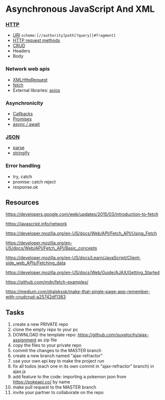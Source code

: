 # **A**synchronous **J**avaScript **A**nd **X**ML

### [HTTP](https://developer.mozilla.org/en-US/docs/Web/HTTP/Overview)
* [URI](https://developer.mozilla.org/en-US/docs/Web/HTTP/Basics_of_HTTP/Identifying_resources_on_the_Web) `scheme:[//authority]path[?query][#fragment]`
* [HTTP request methods](https://developer.mozilla.org/en-US/docs/Web/HTTP/Methods)
* [CRUD](https://en.wikipedia.org/wiki/Create,_read,_update_and_delete)
* Headers
* Body

### Network web apis
* [XMLHttpRequest](https://developer.mozilla.org/en-US/docs/Web/API/XMLHttpRequest)
* [fetch](https://developer.mozilla.org/en-US/docs/Web/API/Fetch_API)
* External libraries: [axios](https://github.com/axios/axios/)

### Asynchronicity
* [Callbacks](https://developer.mozilla.org/en-US/docs/Learn/JavaScript/Asynchronous/Introducing)
* [Promises](https://developer.mozilla.org/en-US/docs/Web/JavaScript/Reference/Global_Objects/Promise)
* [async / await](https://developer.mozilla.org/en-US/docs/Learn/JavaScript/Asynchronous/Async_await)

### [JSON](https://developer.mozilla.org/en-US/docs/Learn/JavaScript/Objects/JSON)
* [parse](https://developer.mozilla.org/en-US/docs/Web/JavaScript/Reference/Global_Objects/JSON/parse)
* [stringify](https://developer.mozilla.org/en-US/docs/Web/JavaScript/Reference/Global_Objects/JSON/stringify)

### Error handling
* try, catch
* promise: catch reject
* response.ok

## Resources
https://developers.google.com/web/updates/2015/03/introduction-to-fetch

https://javascript.info/network

https://developer.mozilla.org/en-US/docs/Web/API/Fetch_API/Using_Fetch

https://developer.mozilla.org/en-US/docs/Web/API/Fetch_API/Basic_concepts

https://developer.mozilla.org/en-US/docs/Learn/JavaScript/Client-side_web_APIs/Fetching_data

https://developer.mozilla.org/en-US/docs/Web/Guide/AJAX/Getting_Started

https://github.com/mdn/fetch-examples/

https://medium.com/@alekssk/make-that-single-page-app-remember-with-crudcrud-a25742df1383

## Tasks
1. create a new PRIVATE repo
2. clone the empty repo to your pc
3. DOWNLOAD the template repo: https://github.com/suvelocity/ajax-assignment as zip file
4. copy the files to your private repo
5. commit the changes to the MASTER branch
6. create a new branch named "ajax-refractor"
7. use your own api key to make the project run
8. fix all todos (each one in its own commit in "ajax-refractor" branch) in ajax.js
9. add feature to the code: importing a pokemon json from  https://pokeapi.co/ by name
10. make pull request to the MASTER branch
11. invite your partner to collaborate on the repo
